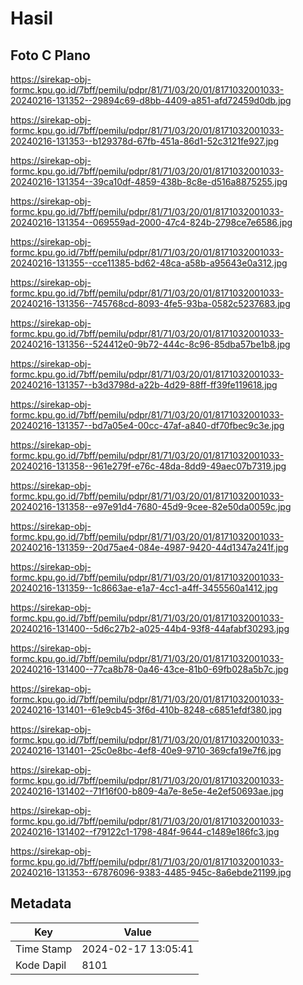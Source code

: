 # Hasil

## Foto C Plano

https://sirekap-obj-formc.kpu.go.id/7bff/pemilu/pdpr/81/71/03/20/01/8171032001033-20240216-131352--29894c69-d8bb-4409-a851-afd72459d0db.jpg

https://sirekap-obj-formc.kpu.go.id/7bff/pemilu/pdpr/81/71/03/20/01/8171032001033-20240216-131353--b129378d-67fb-451a-86d1-52c3121fe927.jpg

https://sirekap-obj-formc.kpu.go.id/7bff/pemilu/pdpr/81/71/03/20/01/8171032001033-20240216-131354--39ca10df-4859-438b-8c8e-d516a8875255.jpg

https://sirekap-obj-formc.kpu.go.id/7bff/pemilu/pdpr/81/71/03/20/01/8171032001033-20240216-131354--069559ad-2000-47c4-824b-2798ce7e6586.jpg

https://sirekap-obj-formc.kpu.go.id/7bff/pemilu/pdpr/81/71/03/20/01/8171032001033-20240216-131355--cce11385-bd62-48ca-a58b-a95643e0a312.jpg

https://sirekap-obj-formc.kpu.go.id/7bff/pemilu/pdpr/81/71/03/20/01/8171032001033-20240216-131356--745768cd-8093-4fe5-93ba-0582c5237683.jpg

https://sirekap-obj-formc.kpu.go.id/7bff/pemilu/pdpr/81/71/03/20/01/8171032001033-20240216-131356--524412e0-9b72-444c-8c96-85dba57be1b8.jpg

https://sirekap-obj-formc.kpu.go.id/7bff/pemilu/pdpr/81/71/03/20/01/8171032001033-20240216-131357--b3d3798d-a22b-4d29-88ff-ff39fe119618.jpg

https://sirekap-obj-formc.kpu.go.id/7bff/pemilu/pdpr/81/71/03/20/01/8171032001033-20240216-131357--bd7a05e4-00cc-47af-a840-df70fbec9c3e.jpg

https://sirekap-obj-formc.kpu.go.id/7bff/pemilu/pdpr/81/71/03/20/01/8171032001033-20240216-131358--961e279f-e76c-48da-8dd9-49aec07b7319.jpg

https://sirekap-obj-formc.kpu.go.id/7bff/pemilu/pdpr/81/71/03/20/01/8171032001033-20240216-131358--e97e91d4-7680-45d9-9cee-82e50da0059c.jpg

https://sirekap-obj-formc.kpu.go.id/7bff/pemilu/pdpr/81/71/03/20/01/8171032001033-20240216-131359--20d75ae4-084e-4987-9420-44d1347a241f.jpg

https://sirekap-obj-formc.kpu.go.id/7bff/pemilu/pdpr/81/71/03/20/01/8171032001033-20240216-131359--1c8663ae-e1a7-4cc1-a4ff-3455560a1412.jpg

https://sirekap-obj-formc.kpu.go.id/7bff/pemilu/pdpr/81/71/03/20/01/8171032001033-20240216-131400--5d6c27b2-a025-44b4-93f8-44afabf30293.jpg

https://sirekap-obj-formc.kpu.go.id/7bff/pemilu/pdpr/81/71/03/20/01/8171032001033-20240216-131400--77ca8b78-0a46-43ce-81b0-69fb028a5b7c.jpg

https://sirekap-obj-formc.kpu.go.id/7bff/pemilu/pdpr/81/71/03/20/01/8171032001033-20240216-131401--61e9cb45-3f6d-410b-8248-c6851efdf380.jpg

https://sirekap-obj-formc.kpu.go.id/7bff/pemilu/pdpr/81/71/03/20/01/8171032001033-20240216-131401--25c0e8bc-4ef8-40e9-9710-369cfa19e7f6.jpg

https://sirekap-obj-formc.kpu.go.id/7bff/pemilu/pdpr/81/71/03/20/01/8171032001033-20240216-131402--71f16f00-b809-4a7e-8e5e-4e2ef50693ae.jpg

https://sirekap-obj-formc.kpu.go.id/7bff/pemilu/pdpr/81/71/03/20/01/8171032001033-20240216-131402--f79122c1-1798-484f-9644-c1489e186fc3.jpg

https://sirekap-obj-formc.kpu.go.id/7bff/pemilu/pdpr/81/71/03/20/01/8171032001033-20240216-131353--67876096-9383-4485-945c-8a6ebde21199.jpg


## Metadata

| Key        | Value               |
| ---------- | ------------------- |
| Time Stamp | 2024-02-17 13:05:41 |
| Kode Dapil | 8101                |



